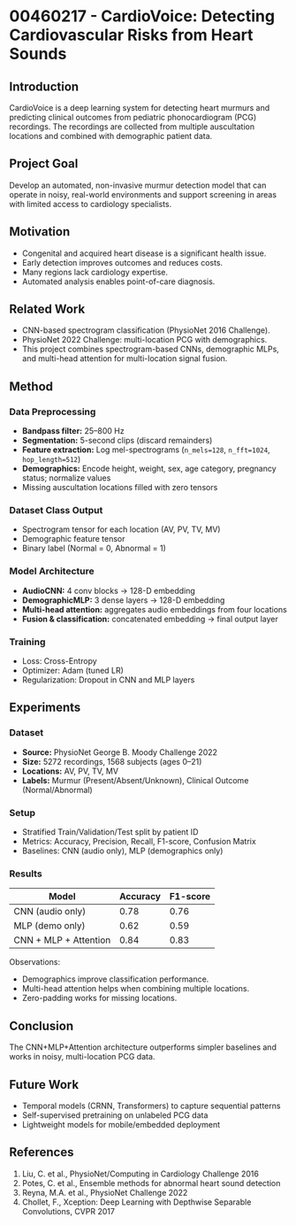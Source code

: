 # 00460217 - CardioVoice: Detecting Cardiovascular Risks from Heart Sounds

## Introduction
CardioVoice is a deep learning system for detecting heart murmurs and predicting clinical outcomes from pediatric phonocardiogram (PCG) recordings. The recordings are collected from multiple auscultation locations and combined with demographic patient data.

## Project Goal
Develop an automated, non-invasive murmur detection model that can operate in noisy, real-world environments and support screening in areas with limited access to cardiology specialists.

## Motivation
- Congenital and acquired heart disease is a significant health issue.
- Early detection improves outcomes and reduces costs.
- Many regions lack cardiology expertise.
- Automated analysis enables point-of-care diagnosis.

## Related Work
- CNN-based spectrogram classification (PhysioNet 2016 Challenge).
- PhysioNet 2022 Challenge: multi-location PCG with demographics.
- This project combines spectrogram-based CNNs, demographic MLPs, and multi-head attention for multi-location signal fusion.

## Method

### Data Preprocessing
- **Bandpass filter:** 25–800 Hz
- **Segmentation:** 5-second clips (discard remainders)
- **Feature extraction:** Log mel-spectrograms (`n_mels=128`, `n_fft=1024`, `hop_length=512`)
- **Demographics:** Encode height, weight, sex, age category, pregnancy status; normalize values
- Missing auscultation locations filled with zero tensors

### Dataset Class Output
- Spectrogram tensor for each location (AV, PV, TV, MV)
- Demographic feature tensor
- Binary label (Normal = 0, Abnormal = 1)

### Model Architecture
- **AudioCNN:** 4 conv blocks → 128-D embedding
- **DemographicMLP:** 3 dense layers → 128-D embedding
- **Multi-head attention:** aggregates audio embeddings from four locations
- **Fusion & classification:** concatenated embedding → final output layer

### Training
- Loss: Cross-Entropy
- Optimizer: Adam (tuned LR)
- Regularization: Dropout in CNN and MLP layers

## Experiments

### Dataset
- **Source:** PhysioNet George B. Moody Challenge 2022
- **Size:** 5272 recordings, 1568 subjects (ages 0–21)
- **Locations:** AV, PV, TV, MV
- **Labels:** Murmur (Present/Absent/Unknown), Clinical Outcome (Normal/Abnormal)

### Setup
- Stratified Train/Validation/Test split by patient ID
- Metrics: Accuracy, Precision, Recall, F1-score, Confusion Matrix
- Baselines: CNN (audio only), MLP (demographics only)

### Results
| Model                   | Accuracy | F1-score |
|-------------------------|----------|----------|
| CNN (audio only)        | 0.78     | 0.76     |
| MLP (demo only)         | 0.62     | 0.59     |
| CNN + MLP + Attention   | 0.84     | 0.83     |

Observations:
- Demographics improve classification performance.
- Multi-head attention helps when combining multiple locations.
- Zero-padding works for missing locations.

## Conclusion
The CNN+MLP+Attention architecture outperforms simpler baselines and works in noisy, multi-location PCG data.

## Future Work
- Temporal models (CRNN, Transformers) to capture sequential patterns
- Self-supervised pretraining on unlabeled PCG data
- Lightweight models for mobile/embedded deployment

## References
1. Liu, C. et al., PhysioNet/Computing in Cardiology Challenge 2016
2. Potes, C. et al., Ensemble methods for abnormal heart sound detection
3. Reyna, M.A. et al., PhysioNet Challenge 2022
4. Chollet, F., Xception: Deep Learning with Depthwise Separable Convolutions, CVPR 2017

